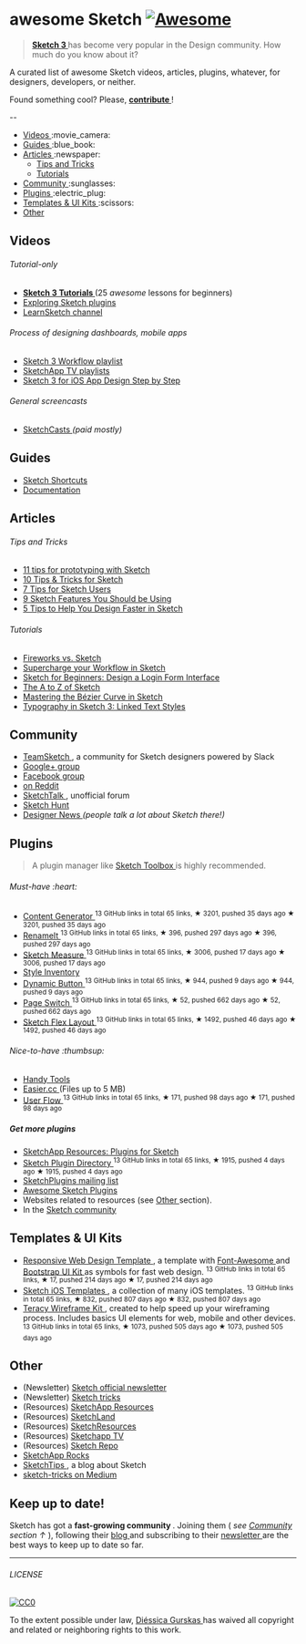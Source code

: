 <h1>
 awesome Sketch
 <a href="https://github.com/sindresorhus/awesome">
  <img alt="Awesome" src="https://cdn.rawgit.com/sindresorhus/awesome/d7305f38d29fed78fa85652e3a63e154dd8e8829/media/badge.svg"/>
 </a>
</h1>
<blockquote>
 <p>
  <a href="http://bohemiancoding.com/sketch/">
   <strong>
    Sketch 3
   </strong>
  </a>
  has become very popular in the Design community. How much do you know about it?
 </p>
</blockquote>
<p>
 A curated list of awesome Sketch videos, articles, plugins, whatever, for designers, developers, or neither.
</p>
<p>
 Found something cool? Please,
 <strong>
  <a href="contributing.md">
   contribute
  </a>
 </strong>
 !
</p>
<p>
 --
</p>
<ul>
 <li>
  <a href="#videos">
   Videos
  </a>
  :movie_camera:
 </li>
 <li>
  <a href="#guides">
   Guides
  </a>
  :blue_book:
 </li>
 <li>
  <a href="#articles">
   Articles
  </a>
  :newspaper:
  <ul>
   <li>
    <a href="#tips-and-tricks">
     Tips and Tricks
    </a>
   </li>
   <li>
    <a href="#tutorials">
     Tutorials
    </a>
   </li>
  </ul>
 </li>
 <li>
  <a href="#community">
   Community
  </a>
  :sunglasses:
 </li>
 <li>
  <a href="#plugins">
   Plugins
  </a>
  :electric_plug:
 </li>
 <li>
  <a href="#templates--ui-kits">
   Templates & UI Kits
  </a>
  :scissors:
 </li>
 <li>
  <a href="#other">
   Other
  </a>
 </li>
</ul>
<h2>
 Videos
</h2>
<h6>
 Tutorial-only
</h6>
<ul>
 <li>
  <strong>
   <a href="https://www.youtube.com/playlist?list=PLLnpHn493BHE6UIsdKYlS5zu-ZYvx22CS">
    Sketch 3 Tutorials
   </a>
  </strong>
  (25
  <em>
   awesome
  </em>
  lessons for beginners)
 </li>
 <li>
  <a href="https://www.youtube.com/playlist?list=PLLnpHn493BHHUZe9bihv37Z6CyXBTyb-9">
   Exploring Sketch plugins
  </a>
 </li>
 <li>
  <a href="https://www.youtube.com/user/learnsketch/videos">
   LearnSketch channel
  </a>
 </li>
</ul>
<h6>
 Process of designing dashboards, mobile apps
</h6>
<ul>
 <li>
  <a href="https://www.youtube.com/playlist?list=PLdOb4Jg-Lxg-g4NyfQZkgkfwXJpMFwo5E">
   Sketch 3 Workflow playlist
  </a>
 </li>
 <li>
  <a href="https://www.youtube.com/channel/UCSdp5logiFTM3SyLJrHabOQ/playlists">
   SketchApp TV playlists
  </a>
 </li>
 <li>
  <a href="https://www.youtube.com/watch?v=6SyFaRNVuUA">
   Sketch 3 for iOS App Design Step by Step
  </a>
 </li>
</ul>
<h6>
 General screencasts
</h6>
<ul>
 <li>
  <a href="http://www.sketchcasts.net/">
   SketchCasts
  </a>
  <em>
   (paid mostly)
  </em>
 </li>
</ul>
<h2>
 Guides
</h2>
<ul>
 <li>
  <a href="http://sketchshortcuts.com/">
   Sketch Shortcuts
  </a>
 </li>
 <li>
  <a href="http://www.bohemiancoding.com/sketch/support/documentation/">
   Documentation
  </a>
 </li>
</ul>
<h2>
 Articles
</h2>
<h6>
 Tips and Tricks
</h6>
<ul>
 <li>
  <a href="http://blog.invisionapp.com/11-tips-for-prototyping-with-sketch/">
   11 tips for prototyping with Sketch
  </a>
 </li>
 <li>
  <a href="http://saloon.io/10-tips-tricks-for-sketch/">
   10 Tips & Tricks for Sketch
  </a>
 </li>
 <li>
  <a href="https://medium.com/design-idea/7-tips-for-sketch-users-e09c27c7ce08">
   7 Tips for Sketch Users
  </a>
 </li>
 <li>
  <a href="http://webdesign.tutsplus.com/tutorials/9-sketch-features-you-should-be-using--webdesign-18016">
   9 Sketch Features You Should be Using
  </a>
 </li>
 <li>
  <a href="https://medium.com/product-labs/5-tips-to-help-you-design-faster-in-sketch-a9db54d10a72">
   5 Tips to Help You Design Faster in Sketch
  </a>
 </li>
</ul>
<h6>
 Tutorials
</h6>
<ul>
 <li>
  <a href="http://unitid.nl/english/spot-the-difference-fireworks-and-sketch-3">
   Fireworks vs. Sketch
  </a>
 </li>
 <li>
  <a href="https://medium.com/@bazdeas/supercharge-your-workflow-in-sketch-ebc9e5274845">
   Supercharge your Workflow in Sketch
  </a>
 </li>
 <li>
  <a href="http://webdesign.tutsplus.com/tutorials/sketch-for-beginners-design-a-login-form-interface--cms-21534">
   Sketch for Beginners: Design a Login Form Interface
  </a>
 </li>
 <li>
  <a href="http://webdesign.tutsplus.com/articles/the-a-to-z-of-sketch--cms-22030">
   The A to Z of Sketch
  </a>
 </li>
 <li>
  <a href="https://medium.com/sketch-app/mastering-the-bezier-curve-in-sketch-4da8fdf0dbbb">
   Mastering the Bézier Curve in Sketch
  </a>
 </li>
 <li>
  <a href="https://medium.com/@ericajaclyn/typography-in-sketch-3-linked-text-styles-9946a32af688">
   Typography in Sketch 3: Linked Text Styles
  </a>
 </li>
</ul>
<h2>
 Community
</h2>
<ul>
 <li>
  <a href="http://teamsketch.io/">
   TeamSketch
  </a>
  , a community for Sketch designers powered by Slack
 </li>
 <li>
  <a href="https://plus.google.com/communities/105292892811319179094">
   Google+ group
  </a>
 </li>
 <li>
  <a href="https://www.facebook.com/groups/sketchformac/">
   Facebook group
  </a>
 </li>
 <li>
  <a href="http://www.reddit.com/r/sketchapp">
   on Reddit
  </a>
 </li>
 <li>
  <a href="http://sketchtalk.io/">
   SketchTalk
  </a>
  , unofficial forum
 </li>
 <li>
  <a href="http://sketchhunt.com/">
   Sketch Hunt
  </a>
 </li>
 <li>
  <a href="https://www.designernews.co/">
   Designer News
  </a>
  <em>
   (people talk a lot about Sketch there!)
  </em>
 </li>
</ul>
<h2>
 Plugins
</h2>
<blockquote>
 <p>
  A plugin manager like
  <a href="http://sketchtoolbox.com/">
   Sketch Toolbox
  </a>
  is highly recommended.
 </p>
</blockquote>
<h6>
 Must-have :heart:
</h6>
<ul>
 <li>
  <a href="https://github.com/timuric/Content-generator-sketch-plugin">
   Content Generator
  </a>
  <sup>
   13 GitHub links in total 65 links, ★ 3201, pushed 35 days ago
  </sup>
  <sup>
   &#9733 3201, pushed 35 days ago
  </sup>
 </li>
 <li>
  <a href="https://github.com/rodi01/RenameIt">
   RenameIt
  </a>
  <sup>
   13 GitHub links in total 65 links, ★ 396, pushed 297 days ago
  </sup>
  <sup>
   &#9733 396, pushed 297 days ago
  </sup>
 </li>
 <li>
  <a href="https://github.com/utom/sketch-measure">
   Sketch Measure
  </a>
  <sup>
   13 GitHub links in total 65 links, ★ 3006, pushed 17 days ago
  </sup>
  <sup>
   &#9733 3006, pushed 17 days ago
  </sup>
 </li>
 <li>
  <a href="https://github.com/getflourish/Sketch-Style-Inventory/">
   Style Inventory
  </a>
 </li>
 <li>
  <a href="https://github.com/ddwht/sketch-dynamic-button">
   Dynamic Button
  </a>
  <sup>
   13 GitHub links in total 65 links, ★ 944, pushed 9 days ago
  </sup>
  <sup>
   &#9733 944, pushed 9 days ago
  </sup>
 </li>
 <li>
  <a href="https://github.com/mauehara/sketch-page-switch">
   Page Switch
  </a>
  <sup>
   13 GitHub links in total 65 links, ★ 52, pushed 662 days ago
  </sup>
  <sup>
   &#9733 52, pushed 662 days ago
  </sup>
 </li>
 <li>
  <a href="https://github.com/hrescak/Sketch-Flex-Layout">
   Sketch Flex Layout
  </a>
  <sup>
   13 GitHub links in total 65 links, ★ 1492, pushed 46 days ago
  </sup>
  <sup>
   &#9733 1492, pushed 46 days ago
  </sup>
 </li>
</ul>
<h6>
 Nice-to-have :thumbsup:
</h6>
<ul>
 <li>
  <a href="https://github.com/webpatch/Handy-Tools/">
   Handy Tools
  </a>
 </li>
 <li>
  <a href="http://easier.cc/">
   Easier.cc
  </a>
  (Files up to 5 MB)
 </li>
 <li>
  <a href="https://github.com/abynim/UserFlows">
   User Flow
  </a>
  <sup>
   13 GitHub links in total 65 links, ★ 171, pushed 98 days ago
  </sup>
  <sup>
   &#9733 171, pushed 98 days ago
  </sup>
 </li>
</ul>
<h5>
 Get more plugins
</h5>
<ul>
 <li>
  <a href="http://www.sketchappsources.com/plugins.html">
   SketchApp Resources: Plugins for Sketch
  </a>
 </li>
 <li>
  <a href="https://github.com/sketchplugins/plugin-directory">
   Sketch Plugin Directory
  </a>
  <sup>
   13 GitHub links in total 65 links, ★ 1915, pushed 4 days ago
  </sup>
  <sup>
   &#9733 1915, pushed 4 days ago
  </sup>
 </li>
 <li>
  <a href="http://sketchplugins.com/">
   SketchPlugins mailing list
  </a>
 </li>
 <li>
  <a href="http://awesome-sket.ch/">
   Awesome Sketch Plugins
  </a>
 </li>
 <li>
  Websites related to resources (see
  <a href="#other">
   Other
  </a>
  section).
 </li>
 <li>
  In the
  <a href="#community">
   Sketch community
  </a>
 </li>
</ul>
<h2>
 Templates & UI Kits
</h2>
<ul>
 <li>
  <a href="https://github.com/luandro/sketch-responsive-design-template">
   Responsive Web Design Template
  </a>
  , a template with
  <a href="https://fortawesome.github.io/Font-Awesome/">
   Font-Awesome
  </a>
  and
  <a href="http://bootstrapuikit.com/">
   Bootstrap UI Kit
  </a>
  as symbols for fast web design.
  <sup>
   13 GitHub links in total 65 links, ★ 17, pushed 214 days ago
  </sup>
  <sup>
   &#9733 17, pushed 214 days ago
  </sup>
 </li>
 <li>
  <a href="https://github.com/nvk/sketch-ios">
   Sketch iOS Templates
  </a>
  , a collection of many iOS templates.
  <sup>
   13 GitHub links in total 65 links, ★ 832, pushed 807 days ago
  </sup>
  <sup>
   &#9733 832, pushed 807 days ago
  </sup>
 </li>
 <li>
  <a href="https://github.com/teracyhq/wireframe">
   Teracy Wireframe Kit
  </a>
  , created to help speed up your wireframing process. Includes basics UI elements for web, mobile and other devices.
  <sup>
   13 GitHub links in total 65 links, ★ 1073, pushed 505 days ago
  </sup>
  <sup>
   &#9733 1073, pushed 505 days ago
  </sup>
 </li>
</ul>
<h2>
 Other
</h2>
<ul>
 <li>
  (Newsletter)
  <a href="https://bohemian.curated.co/">
   Sketch official newsletter
  </a>
 </li>
 <li>
  (Newsletter)
  <a href="http://sketchtricks.com/">
   Sketch tricks
  </a>
 </li>
 <li>
  (Resources)
  <a href="http://www.sketchappsources.com/">
   SketchApp Resources
  </a>
 </li>
 <li>
  (Resources)
  <a href="http://sketch.land">
   SketchLand
  </a>
 </li>
 <li>
  (Resources)
  <a href="http://sketchresources.com/">
   SketchResources
  </a>
 </li>
 <li>
  (Resources)
  <a href="http://sketchapp.tv/">
   Sketchapp TV
  </a>
 </li>
 <li>
  (Resources)
  <a href="http://sketchrepo.com/">
   Sketch Repo
  </a>
 </li>
 <li>
  <a href="http://sketchapp.rocks/">
   SketchApp Rocks
  </a>
 </li>
 <li>
  <a href="http://www.sketchtips.info/">
   SketchTips
  </a>
  , a blog about Sketch
 </li>
 <li>
  <a href="https://medium.com/sketch-tricks">
   sketch-tricks on Medium
  </a>
 </li>
</ul>
<h2>
 Keep up to date!
</h2>
<p>
 Sketch has got a
 <strong>
  fast-growing community
 </strong>
 . Joining them (
 <em>
  see
  <a href="#community">
   Community
  </a>
  section ↑
 </em>
 ), following their
 <a href="http://bohemiancoding.tumblr.com/">
  blog
 </a>
 and subscribing to their
 <a href="https://bohemian.curated.co/">
  newsletter
 </a>
 are the best ways to keep up to date so far.
</p>
<hr/>
<h6>
 LICENSE
</h6>
<p>
 <a href="http://creativecommons.org/publicdomain/zero/1.0/">
  <img alt="CC0" src="http://mirrors.creativecommons.org/presskit/buttons/88x31/svg/cc-zero.svg"/>
 </a>
</p>
<p>
 To the extent possible under law,
 <a href="http://diessi.ca">
  Diéssica Gurskas
 </a>
 has waived all copyright and related or neighboring rights to this work.
</p>
